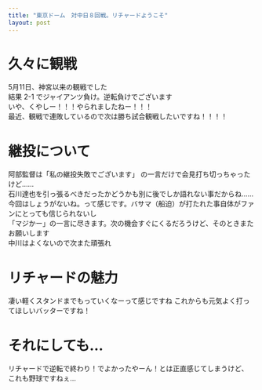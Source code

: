 ```yaml
---
title: "東京ドーム　対中日８回戦。リチャードようこそ"
layout: post
---
```


# 久々に観戦

5月11日、神宮以来の観戦でした  
結果 2-1 でジャイアンツ負け。逆転負けでございます  
いや、くやしー！！！やられましたねー！！！  
最近、観戦で連敗しているので次は勝ち試合観戦したいですね！！！！   

# 継投について

阿部監督は「私の継投失敗でございます」 の一言だけで会見打ち切っちゃったけど……  
石川達也を引っ張るべきだったかどうかも別に後でしか語れない事だからね……  
今回はしょうがないね。って感じです。バサマ（船迫）が打たれた事自体がファンにとっても信じられないし  
「マジかー」の一言に尽きます。次の機会すぐにくるだろうけど、そのときまたお願いします  
中川はよくないので次また頑張れ

# リチャードの魅力

凄い軽くスタンドまでもっていくなーって感じですね
これからも元気よく打ってほしいバッターですね！

# それにしても…

リチャードで逆転で終わり！でよかったやーん！とは正直感じてしまうけど、  
これも野球ですねぇ…



